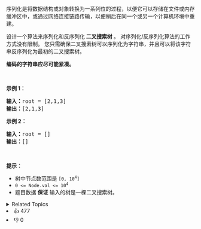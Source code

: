 <p>序列化是将数据结构或对象转换为一系列位的过程，以便它可以存储在文件或内存缓冲区中，或通过网络连接链路传输，以便稍后在同一个或另一个计算机环境中重建。</p>

<p>设计一个算法来序列化和反序列化<strong> 二叉搜索树</strong> 。 对序列化/反序列化算法的工作方式没有限制。 您只需确保二叉搜索树可以序列化为字符串，并且可以将该字符串反序列化为最初的二叉搜索树。</p>

<p><strong>编码的字符串应尽可能紧凑。</strong></p>

<p>&nbsp;</p>

<p><strong>示例 1：</strong></p>

<pre>
<strong>输入：</strong>root = [2,1,3]
<strong>输出：</strong>[2,1,3]
</pre>

<p><strong>示例 2：</strong></p>

<pre>
<strong>输入：</strong>root = []
<strong>输出：</strong>[]
</pre>

<p>&nbsp;</p>

<p><strong>提示：</strong></p>

<ul> 
 <li>树中节点数范围是 <code>[0, 10<sup>4</sup>]</code></li> 
 <li><code>0 &lt;= Node.val &lt;= 10<sup>4</sup></code></li> 
 <li>题目数据 <strong>保证</strong> 输入的树是一棵二叉搜索树。</li> 
</ul>

<div><details><summary>Related Topics</summary><div><li>树</li><li>深度优先搜索</li><li>广度优先搜索</li><li>设计</li><li>二叉搜索树</li><li>字符串</li><li>二叉树</li></div></details></div>
<div><li>👍 477</li><li>👎 0</li></div>
